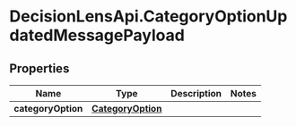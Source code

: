 # DecisionLensApi.CategoryOptionUpdatedMessagePayload

## Properties
Name | Type | Description | Notes
------------ | ------------- | ------------- | -------------
**categoryOption** | [**CategoryOption**](CategoryOption.md) |  | 



